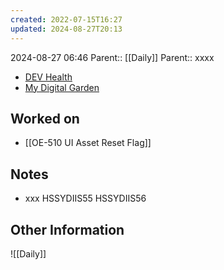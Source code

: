 ```yaml
---
created: 2022-07-15T16:27
updated: 2024-08-27T20:13
---
```

2024-08-27 06:46
Parent:: [[Daily]] 
Parent:: xxxx

- [DEV Health](https://health-configdev.mixtelematics.com/public/mapshow.htm?id=2001&mapid=1A35514B-E08F-4B7C-90B8-CD1774AE8CA3)
- [My Digital Garden](https://my-digital-garden-ten-inky.vercel.app/)

## Worked on

- [[OE-510 UI Asset Reset Flag]]

## Notes

- xxx
HSSYDIIS55
HSSYDIIS56

## Other Information

![[Daily]]
